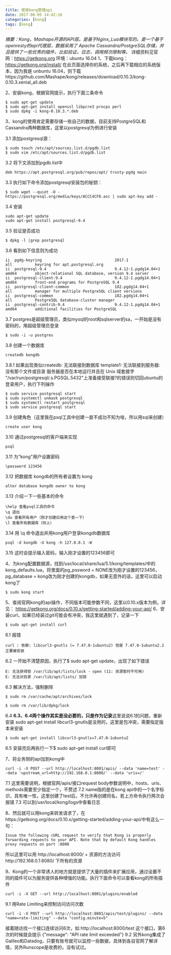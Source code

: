 ```yaml
---
title: 使用kong管理api
date: 2017-06-05 14:42:16
categories: [kong]
tags: [kong]
---
```

*摘要：Kong，Mashape开源的API层。是基于Nginx_Lua模块写的。是一个基于openresty的api代理层，数据采用了 Apache Cassandra/PostgreSQL存储，并且提供了一些优秀的插件，比如验证，日志，调用频次限制等。*
详细资料见官网：https://getkong.org
环境：ubuntu 16.04
1、下载kong：https://getkong.org/install/ 在此页面选择你的系统，之后再下载相应的系统版本，因为我是 unbuntu 16.04，则下载https://github.com/Mashape/kong/releases/download/0.10.3/kong-0.10.3.xenial_all.deb

2、安装kong，根据官网提示，执行下面三条命令
```
$ sudo apt-get update
$ sudo apt-get install openssl libpcre3 procps perl
$ sudo dpkg -i kong-0.10.3.*.deb
```
3、kong的使用肯定需要存储一些自己的数据，目前支持PostgreSQL和Cassandra两种数据库，这里以postgresql为例进行安装

3.1 添加postgresql源：
```
$ sudo touch /etc/apt/sources.list.d/pgdb.list
$ sudo vim /etc/apt/sources.list.d/pgdb.list
```
3.2 将下文添加到pgdb.list中
```
deb https://apt.postgresql.org/pub/repos/apt/ trusty-pgdg main
```
3.3 执行如下命令添加postgresql安装包的秘钥：
```
$ sudo wget --quiet -O - https://postgresql.org/media/keys/ACCC4CF8.asc | sudo apt-key add -
```
3.4 安装
```
sudo apt-get update
sudo apt-get install postgresql-9.4
```
3.5 验证是否成功
```
$ dpkg -l |grep postgresql
```
3.6 看到如下信息则为成功
```
ii  pgdg-keyring                                2017.1                                     all          keyring for apt.postgresql.org
ii  postgresql-9.4                              9.4.12-1.pgdg14.04+1                       amd64        object-relational SQL database, version 9.4 server
ii  postgresql-client-9.4                       9.4.12-1.pgdg14.04+1                       amd64        front-end programs for PostgreSQL 9.4
ii  postgresql-client-common                    182.pgdg14.04+1                            all          manager for multiple PostgreSQL client versions
ii  postgresql-common                           182.pgdg14.04+1                            all          PostgreSQL database-cluster manager
ii  postgresql-contrib-9.4                      9.4.12-1.pgdg14.04+1                       amd64        additional facilities for PostgreSQL
```
3.7 postgres是超级管理员，类似mysql的root和sqlserver的sa，一开始是没有密码的，用超级管理员登录
```
$ sudo -i -u postgres
```
3.8 创建一个数据库
```
createdb kongdb
```
3.8.1 如果出现类似createdb: 无法联接到数据库 template1: 无法联接到服务器: 没有那个文件或目录
	服务器是否在本地运行并且在 Unix 域套接字
	"/var/run/postgresql/.s.PGSQL.5432"上准备接受联接?的错误则切回ubuntu的登录用户，执行下列操作
```
$ sudo service postgresql start
$ sudo systemctl unmask postgresql
$ sudo systemctl restart postgresql
$ sudo service postgresql start
```
3.9 创建角色（这里我在psql工具中创建一直不成功不知为啥，所以用sql来创建）
```
create user kong
```
3.10 通过postgresql的客户端来实现
```
psql
```
3.11 为"kong"用户设置密码
```
\password 123456
```
3.12 把数据库 kongdb的所有者设置为 kong
```
alter database kongdb owner to kong
```
3.13 介绍一下一些基本的命令
```
\help 查看psql工具的命令
\q 退出
\du 查看所有用户（刚才创建后用这个查一下）
\l 查看所有数据库（同上）
```
3.14 用 \q 命令退出并用kong用户登录kongdb数据库
```
psql -d kongdb -U kong -h 127.0.0.1 -W
```
3.15 这时会提示输入密码，输入刚才设置的123456即可

4、为kong配置数据源，找到/usr/local/share/lua/5.1/kong/templates/中的kong_defaults.lua，将里面的pg\_pssword = NONE改为刚才设置的123456，pg\_database = kong改为刚才创建的kongdb，如果无意外的话，这里可以启动kong了
```
$ sudo kong start
```
5、查阅官网kong的api操作，不同版本可能参数不同，这里以0.10.x版本为例，详见： https://getkong.org/docs/0.10.x/getting-started/adding-your-api/ 
6、安装curl，如果已经装过git可能会有冲突，我这里就遇到了，记录一下
```
$ sudo apt-get install curl
```
6.1 报错
```
curl : 依赖: libcurl3-gnutls (= 7.47.0-1ubuntu2) 但是 7.47.0-1ubuntu2.2 正要被安装
```
6.2 一开始不清楚原因，执行了$ sudo apt-get update，出现了如下错误
```
E: 无法获得锁 /var/lib/apt/lists/lock - open (11: 资源暂时不可用) 
E: 无法对目录 /var/lib/apt/lists/ 加锁
```
6.3 解决方法，强制删除
```
$ sudo rm /var/cache/apt/archives/lock

$ sudo rm /var/lib/dpkg/lock
```
6.4 **6.3、6.4两个操作其实是没必要的，只是作为记录**这里说说6.1的问题，重新安装 sudo apt-get install libcurl3-gnutls是没用的，这里是包冲突，需要指定版本来安装
```
$ sudo apt-get install libcurl3-gnutls=7.47.0-1ubuntu2
```
6.5 安装完后再执行一下$ sudo apt-get install curl即可

7、将业务侧的api加到kong中
```
curl -i -X POST --url http://localhost:8001/apis/ --data 'name=test' --data 'upstream_url=http://192.168.0.1:8080/' --data 'uris=/'  
```
7.1 这里需要说明，根据官网/apis/接口request body参数说明中，hosts、uris、methods需要至少指定一个，不赘述
7.2 name指的是在kong api中的一个名字标识，具有唯一性，这里创建了test后，不允许再创建同名，若上方命令执行两次会报错
7.3 可以到/usr/local/kong/logs中查看日志

8、然后就可以用kong来转发请求了，在https://getkong.org/docs/0.10.x/getting-started/adding-your-api/中有这么一句：
```
Issue the following cURL request to verify that Kong is properly forwarding requests to your API. Note that by default Kong handles proxy requests on port :8000
```
所以这里可以用 http://localhost:8000/ + 资源的方法访问http://192.168.0.1:8080/ 下所有的资源

9、Kong的一个非常诱人的地方就是提供了大量的插件来扩展应用，通过设置不同的插件可以为服务提供各种增强的功能。执行下面命令可以查看kong的所有插件
```
curl -i -X GET --url http://localhost:8001/plugins/enabled
```
9.1 用Rate Limiting来控制访问访问次数
```
curl -i -X POST --url http://localhost:8001/apis/test/plugins/ --data "name=rate-limiting" --data "config.minute=5"  
```
接着随访找一个接口连续访问6次，如 http://localhost:8000/test 这个接口，第6次的时候就会提示 {"message": "API rate limit exceeded"}
9.2 另外kong集成了Galileo和Datadog，只要有账号就可以监控一些数据，具体到各自官网了解详情，另外Runscope是收费的，没有试过。